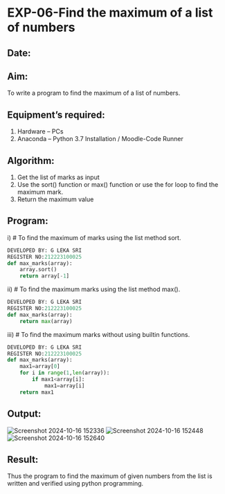 # EXP-06-Find the maximum of a list of numbers
## Date:
## Aim:
To write a program to find the maximum of a list of numbers.
## Equipment’s required:
1.	Hardware – PCs
2.	Anaconda – Python 3.7 Installation / Moodle-Code Runner
## Algorithm:
1.	Get the list of marks as input
2.	Use the sort() function or max() function or use the for loop to find the maximum mark.
3.	Return the maximum value
## Program:

i)	# To find the maximum of marks using the list method sort.
```Python
DEVELOPED BY: G LEKA SRI
REGISTER NO:212223100025
def max_marks(array):
    array.sort()
    return array[-1]

```

ii)	# To find the maximum marks using the list method max().
```Python
DEVELOPED BY: G LEKA SRI
REGISTER NO:212223100025
def max_marks(array):
    return max(array)

```

iii) # To find the maximum marks without using builtin functions.
```Python
DEVELOPED BY: G LEKA SRI
REGISTER NO:212223100025
def max_marks(array):
    max1=array[0]
    for i in range(1,len(array)):
        if max1<array[i]:
            max1=array[i]
    return max1


```



## Output:
![Screenshot 2024-10-16 152336](https://github.com/user-attachments/assets/edc9e347-40bf-4a1f-9548-5b8dbbd87048)
![Screenshot 2024-10-16 152448](https://github.com/user-attachments/assets/011ed87e-81e3-4ce0-9f2e-874ad0e3e780)
![Screenshot 2024-10-16 152640](https://github.com/user-attachments/assets/6e1dafb3-af06-4f71-8355-de7bb2ba6aa0)



## Result:
Thus the program to find the maximum of given numbers from the list is written and verified using python programming.
